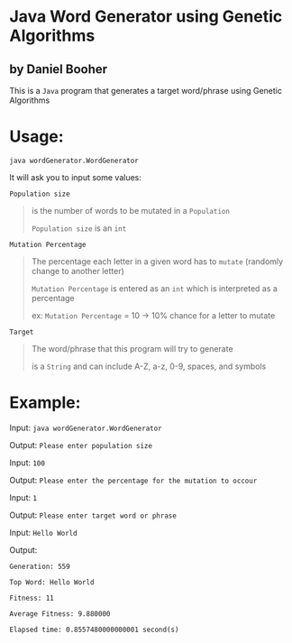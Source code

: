 # Java Word Generator using Genetic Algorithms

## by Daniel Booher

This is a `Java` program that generates a target word/phrase using Genetic Algorithms

# Usage: 

`java wordGenerator.WordGenerator`

It will ask you to input some values:

`Population size`
> is the number of words to be mutated in a `Population`
> 
> `Population size` is an `int`

`Mutation Percentage`
> The percentage each letter in a given word has to `mutate` (randomly change to another letter)
> 
> `Mutation Percentage` is entered as an `int` which is interpreted as a percentage
> 
> ex: `Mutation Percentage` = 10 -> 10% chance for a letter to mutate

`Target`
> The word/phrase that this program will try to generate
> 
> is a `String` and can include A-Z, a-z, 0-9, spaces, and symbols

# Example:

Input: `java wordGenerator.WordGenerator`

Output: `Please enter population size`

Input: `100`

Output: `Please enter the percentage for the mutation to occour`

Input: `1`

Output: `Please enter target word or phrase`

Input: `Hello World`

Output: 
        
```
Generation: 559

Top Word: Hello World

Fitness: 11

Average Fitness: 9.880000

Elapsed time: 0.8557480000000001 second(s)
```